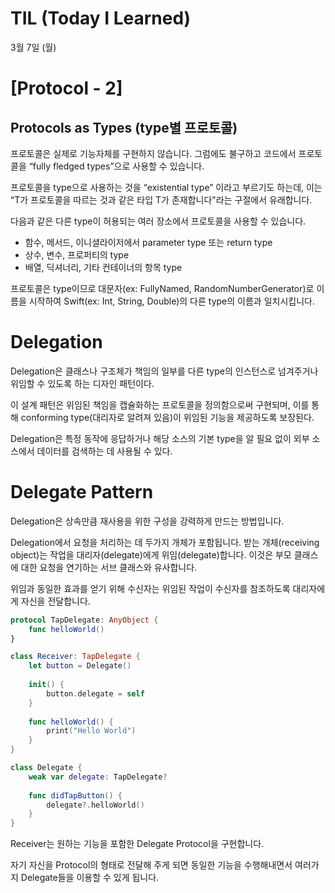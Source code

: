 # TIL (Today I Learned)
3월 7일 (월)

# [Protocol - 2]

## **Protocols as Types (type별 프로토콜)**

프로토콜은 실제로 기능자체를 구현하지 않습니다. 그럼에도 불구하고 코드에서 프로토콜을 “fully fledged types”으로 사용할 수 있습니다. 

프로토콜을 type으로 사용하는 것을 “existential type” 이라고 부르기도 하는데, 이는 “T가 프로토콜을 따르는 것과 같은 타입 T가 존재합니다"라는 구절에서 유래합니다.

다음과 같은 다른 type이 허용되는 여러 장소에서 프로토콜을 사용할 수 있습니다.

- 함수, 메서드, 이니셜라이저에서 parameter type 또는 return type
- 상수, 변수, 프로퍼티의 type
- 배열, 딕셔너리, 기타 컨테이너의 항목 type

프로토콜은 type이므로 대문자(ex: FullyNamed, RandomNumberGenerator)로 이름을 시작하여 Swift(ex: Int, String, Double)의 다른 type의 이름과 일치시킵니다.

# **Delegation**

Delegation은 클래스나 구조체가 책임의 일부를 다른 type의 인스턴스로 넘겨주거나 위임할 수 있도록 하는 디자인 패턴이다.

이 설계 패턴은 위임된 책임을 캡슐화하는 프로토콜을 정의함으로써 구현되며, 이를 통해 conforming type(대리자로 알려져 있음)이 위임된 기능을 제공하도록 보장된다.

Delegation은 특정 동작에 응답하거나 해당 소스의 기본 type을 알 필요 없이 외부 소스에서 데이터를 검색하는 데 사용될 수 있다.

# Delegate Pattern

Delegation은 상속만큼 재사용을 위한 구성을 강력하게 만드는 방법입니다. 

Delegation에서 요청을 처리하는 데 두가지 개체가 포함됩니다. 받는 개체(receiving object)는 작업을 대리자(delegate)에게 위임(delegate)합니다. 이것은 부모 클래스에 대한 요청을 연기하는 서브 클래스와 유사합니다. 

위임과 동일한 효과를 얻기 위해 수신자는 위임된 작업이 수신자를 참조하도록 대리자에게 자신을 전달합니다.

```swift
protocol TapDelegate: AnyObject {
    func helloWorld()
}

class Receiver: TapDelegate {
    let button = Delegate()
    
    init() {
        button.delegate = self
    }
    
    func helloWorld() {
        print("Hello World")
    }
}

class Delegate {
    weak var delegate: TapDelegate?
    
    func didTapButton() {
        delegate?.helloWorld()
    }
}
```

Receiver는 원하는 기능을 포함한 Delegate Protocol을 구현합니다. 

자기 자신을 Protocol의 형태로 전달해 주게 되면 동일한 기능을 수행해내면서 여러가지 Delegate들을 이용할 수 있게 됩니다.

